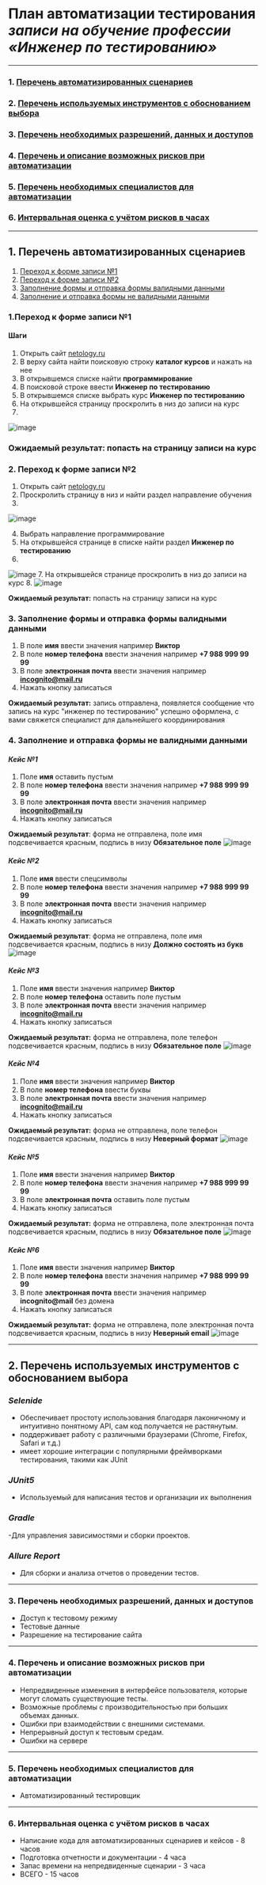 # **План автоматизации тестирования _записи на обучение профессии «Инженер по тестированию»_**
------------------------------
### 1. [Перечень автоматизированных сценариев](#перечень-автоматизированных-сценариев)
### 2. [Перечень используемых инструментов с обоснованием выбора](#перечень-используемых-инструментов-с-обоснованием-выбора)
### 3. [Перечень необходимых разрешений, данных и доступов](#перечень-необходимых-разрешений,-данных-и-доступов)
### 4. [Перечень и описание возможных рисков при автоматизации](#перечень-и-описание-возможных-рисков-при-автоматизации)
### 5. [Перечень необходимых специалистов для автоматизации](#перечень-необходимых-специалистов-для-автоматизации)
### 6. [Интервальная оценка с учётом рисков в часах](#интервальная-оценка-с-учётом-рисков-в-часах)

-------------------------------

## 1. Перечень автоматизированных сценариев <a name="перечень-автоматизированных-сценариев"></a>

1. [Переход к форме записи №1](#переход-к-форме-записи-№1)
2. [Переход к форме записи №2](#переход-к-форме-записи-№2)
3. [Заполнение формы и отправка формы валидными данными](#заполнение-формы-и-отправка-формы-валидными-данными)
4. [Заполнение и отправка формы не валидными данными](#заполнение-и-отправка-формы-не-валидными-данными)

### 1.Переход к форме записи №1 <a name="Переход-к-форме-записи-№1"></a>
#### Шаги

1. Открыть сайт [netology.ru](https://netology.ru/)
2. В верху сайта найти поисковую строку **каталог курсов** и нажать на нее
3. В открывшемся списке найти  **программирование**
5. В поисковой строке ввести **Инженер по тестированию**
6. В открывшемся списке выбрать курс **Инженер по тестированию**
7. На открывшейся страницу проскролить в низ до записи на курс
8.
![image](https://github.com/user-attachments/assets/75da5791-1f2b-49e2-a449-f4be26883a60)

### **Ожидаемый результат:** попасть на страницу записи на курс 

### 2. Переход к форме записи №2 <a name="переход-к-форме-записи-№2"></a>

1.  Открыть сайт [netology.ru](https://netology.ru/)
2. Проскролить страницу в низ и найти раздел направление обучения 
3. 
![image](https://github.com/user-attachments/assets/560eded3-a47b-47fe-bdbf-9c35ee106f88)

4. Выбрать направление программирование
5. На открывшейся странице в списке найти раздел **Инженер по тестированию**
6. 
![image](https://github.com/user-attachments/assets/0f849ecd-95c9-404e-9682-f5ec94b85ce2)
7. На открывшейся странице проскролить в низ до записи на курс
8. 
![image](https://github.com/user-attachments/assets/e6b790a6-9067-4e95-80d9-c364ccd9bb44)

**Ожидаемый результат:** попасть на страницу записи на курс

### 3. Заполнение формы и отправка формы валидными данными <a name="заполнение-формы-и-отправка-формы-валидными-данными"></a>

1. В поле **имя** ввести значения например **Виктор**
2. В поле **номер телефона** ввести значения например **+7 988 999 99 99**
3. В поле **электронная почта** ввести значения например **incognito@mail.ru** 
4. Нажать кнопку записаться

**Ожидаемый результат:** запись отправлена, появляется сообщение что запись на курс "инженер по тестированию" успешно оформлена, с вами свяжется специалист для дальнейшего координирования

### 4. Заполнение и отправка формы не валидными данными <a name="заполнение-и-отправка-формы-не-валидными-данными"></a>
#### _Кейс №1_
1. Поле **имя** оставить пустым
2. В поле **номер телефона** ввести значения например **+7 988 999 99 99**
3. В поле **электронная почта** ввести значения например **incognito@mail.ru** 
4. Нажать кнопку записаться

**Ожидаемый результат**: форма не отправлена, поле имя подсвечивается красным, подпись в низу **Обязательное поле**
![image](https://github.com/user-attachments/assets/5216ab72-cda7-410b-bc67-fd822a19f93b)

#### _Кейс №2_

1. Поле **имя** ввести спецсимволы
2. В поле **номер телефона** ввести значения например **+7 988 999 99 99**
3. В поле **электронная почта** ввести значения например **incognito@mail.ru** 
4. Нажать кнопку записаться

**Ожидаемый результат**: форма не отправлена, поле имя подсвечивается красным, подпись в низу **Должно состоять из букв**
![image](https://github.com/user-attachments/assets/d9606d9e-1001-4059-87f8-0a1776f65a49)

#### _Кейс №3_

1. Поле **имя** ввести значения например **Виктор**
2. В поле **номер телефона** оставить поле пустым
3. В поле **электронная почта** ввести значения например **incognito@mail.ru** 
4. Нажать кнопку записаться

**Ожидаемый результат:** форма не отправлена, поле телефон подсвечивается красным, подпись в низу **Обязательное поле**
![image](https://github.com/user-attachments/assets/ee0b0590-ffae-4390-b562-f10e8cbc01d1)

#### _Кейс №4_

1. Поле **имя** ввести значения например **Виктор**
2. В поле **номер телефона** ввести буквы
3. В поле **электронная почта** ввести значения например **incognito@mail.ru** 
4. Нажать кнопку записаться

**Ожидаемый результат:** форма не отправлена, поле телефон подсвечивается красным, подпись в низу **Неверный формат**
![image](https://github.com/user-attachments/assets/1f18d1e4-97c2-4850-9860-8946dbf568a5)

#### _Кейс №5_

1. Поле **имя** ввести значения например **Виктор**
2. В поле **номер телефона** ввести значения например **+7 988 999 99 99**
3. В поле **электронная почта** оставить поле пустым
4. Нажать кнопку записаться

**Ожидаемый результат:** форма не отправлена, поле электронная почта подсвечивается красным, подпись в низу **Обязательное поле**
![image](https://github.com/user-attachments/assets/3b24213a-139d-4091-a359-42fea3064d0d)

#### _Кейс №6_

1. Поле **имя** ввести значения например **Виктор**
2. В поле **номер телефона** ввести значения например **+7 988 999 99 99**
3. В поле **электронная почта** ввести значения например **incognito@mail** без домена 
4. Нажать кнопку записаться

**Ожидаемый результат:** форма не отправлена, поле электронная почта подсвечивается красным, подпись в низу **Неверный email**
![image](https://github.com/user-attachments/assets/7e72277f-8fb0-4827-8896-7b03fc2c83d9)

-------------------

## 2. Перечень используемых инструментов с обоснованием выбора <a name="перечень-используемых-инструментов-с-обоснованием-выбора"></a>

### _Selenide_
- Обеспечивает простоту использования благодаря лаконичному и интуитивно понятному API, сам код получается не растянутым.
- поддерживает работу с различными браузерами (Chrome, Firefox, Safari и т.д.)
- имеет хорошие интеграции с популярными фреймворками тестирования, такими как JUnit

### _JUnit5_
- Используемый для написания тестов и организации их выполнения

### _Gradle_
-Для управления зависимостями и сборки проектов.

### _Allure Report_
- Для сборки и анализа отчетов о проведении тестов.
------------------------------

### 3. Перечень необходимых разрешений, данных и доступов <a name="перечень-необходимых-разрешений,-данных-и-доступов"></a>

- Доступ к тестовому режиму
- Тестовые данные
- Разрешение на тестирование сайта

________________

### 4. Перечень и описание возможных рисков при автоматизации <a name="перечень-и-описание-возможных-рисков-при-автоматизации"></a>

- Непредвиденные изменения в интерфейсе пользователя, которые могут сломать существующие тесты.
- Возможные проблемы с производительностью при больших объемах данных.
- Ошибки при взаимодействии с внешними системами.
- Непрерывный доступ к тестовым средам.
- Ошибки на сервере

___________________

### 5. Перечень необходимых специалистов для автоматизации <a name="перечень-необходимых-специалистов-для-автоматизации"></a>

- Автоматизированный тестировщик

____________________

### 6. Интервальная оценка с учётом рисков в часах <a name="интервальная-оценка-с-учётом-рисков-в-часах"></a>

- Написание кода для автоматизированных сценариев и кейсов - 8 часов
- Подготовка отчетности и документации - 4 часа
- Запас времени на непредвиденные сценарии - 3 часа
- ВСЕГО - 15 часов







